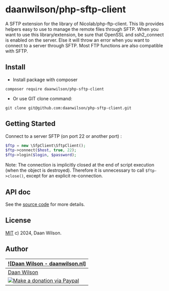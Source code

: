 # daanwilson/php-sftp-client

A SFTP extension for the library of Nicolab/php-ftp-client.
This lib provides helpers easy to use to manage the remote files through SFTP.
When you want to use this library/extension, be sure that OpenSSL and ssh2_connect is enabled on the server.
Else it will throw an error when you want to connect to a server through SFTP.
Most FTP functions are also compatible with SFTP.

## Install
* Install package with composer

```
composer require daanwilson/php-sftp-client
```

* Or use GIT clone command:
```
git clone git@github.com:daanwilson/php-sftp-client.git
```

## Getting Started

Connect to a server SFTP (on port 22 or another port) :

```php
$ftp = new \SfpClient\SftpClient();
$ftp->connect($host, true, 22);
$ftp->login($login, $password);
```

Note: The connection is implicitly closed at the end of script execution (when the object is destroyed). Therefore it is unnecessary to call `$ftp->close()`, except for an explicit re-connection.


## API doc

See the [source code](https://github.com/daanwilson/php-sftp-client/tree/master/src/FtpClient) for more details.


## License

[MIT](https://github.com/daanwilson/php-sftp-client/blob/master/LICENSE) c) 2024, Daan Wilson.


## Author

| [![Daan Wilson - daanwilson.nl]](https://www.daanwilson.nl)                                                                                                                      |
|----------------------------------------------------------------------------------------------------------------------------------------------------------------------------------|
| [Daan Wilson](https://www.daanwilson.nl)                                                                                                                                              |
| [![Make a donation via Paypal](https://www.paypalobjects.com/en_US/i/btn/btn_donate_SM.gif)](https://www.paypal.com/donate/?hosted_button_id=UB5R3E9XWVWDQ) |
